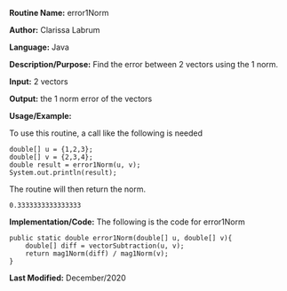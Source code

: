 **Routine Name:** error1Norm  

**Author:** Clarissa Labrum

**Language:** Java

**Description/Purpose:** Find the error between 2 vectors using the 1 norm.

**Input:** 2 vectors

**Output:**  the 1 norm  error of the vectors

**Usage/Example:**

To use this routine, a call like the following is needed

    double[] u = {1,2,3};
    double[] v = {2,3,4};
    double result = error1Norm(u, v);
    System.out.println(result);
    
The routine will then return the norm.

    0.3333333333333333

**Implementation/Code:** The following is the code for error1Norm

    public static double error1Norm(double[] u, double[] v){
        double[] diff = vectorSubtraction(u, v);
        return mag1Norm(diff) / mag1Norm(v);
    }

**Last Modified:** December/2020
